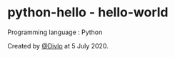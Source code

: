 # python-hello - hello-world

Programming language : Python

Created by [@Divlo](https://github.com/Divlo) at 5 July 2020.
